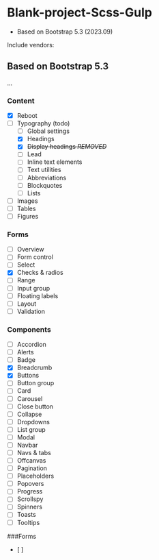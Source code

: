 # Blank-project-Scss-Gulp

- Based on Bootstrap 5.3 (2023.09)

Include vendors:

## Based on Bootstrap 5.3

...

### Content
- [x] Reboot
- [ ] Typography (todo)
  - [ ] Global settings
  - [x] Headings 
  - [x] ~~Display headings _REMOVED_~~ 
  - [ ] Lead 
  - [ ] Inline text elements 
  - [ ] Text utilities 
  - [ ] Abbreviations 
  - [ ] Blockquotes
  - [ ] Lists
- [ ] Images
- [ ] Tables
- [ ] Figures

### Forms
- [ ] Overview
- [ ] Form control
- [ ] Select
- [x] Checks & radios
- [ ] Range
- [ ] Input group
- [ ] Floating labels
- [ ] Layout
- [ ] Validation

### Components
- [ ] Accordion
- [ ] Alerts
- [ ] Badge
- [x] Breadcrumb
- [x] Buttons
- [ ] Button group
- [ ] Card
- [ ] Carousel
- [ ] Close button
- [ ] Collapse
- [ ] Dropdowns
- [ ] List group
- [ ] Modal
- [ ] Navbar
- [ ] Navs & tabs
- [ ] Offcanvas
- [ ] Pagination
- [ ] Placeholders
- [ ] Popovers
- [ ] Progress
- [ ] Scrollspy
- [ ] Spinners
- [ ] Toasts
- [ ] Tooltips

###Forms
- [ ] 
